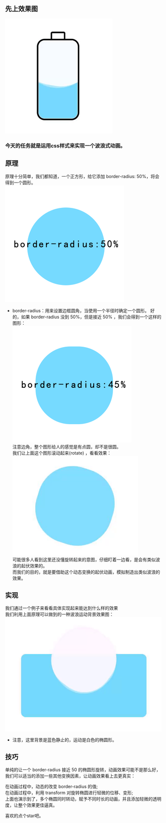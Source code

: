 ## 先上效果图  
![Image](https://github.com/srqAndwr/CSS-Skill/blob/main/css-chargingWave/img/charging-wave.gif)  

### 今天的任务就是运用css样式来实现一个波浪式动画。  

## 原理  
原理十分简单，我们都知道，一个正方形，给它添加 border-radius: 50%，将会得到一个圆形。  
![Image](https://github.com/srqAndwr/CSS-Skill/blob/main/css-chargingWave/img/circle.png)  
+ border-radius：用来设置边框圆角，当使用一个半径时确定一个圆形。
好的，如果 border-radius 没到 50%，但是接近 50% ，我们会得到一个这样的图形：  
![Image](https://github.com/srqAndwr/CSS-Skill/blob/main/css-chargingWave/img/45%25circle.png)   
注意边角，整个图形给人的感觉是有点圆，却不是很圆。  
我们让上面这个图形滚动起来(rotate) ，看看效果：  
![Image](https://github.com/srqAndwr/CSS-Skill/blob/main/css-chargingWave/img/45%25translate.gif)  
可能很多人看到这里还没懂旋转起来的意图，仔细盯着一边看，是会有类似波浪的起伏效果的。  
而我们的目的，就是要借助这个动态变换的起伏动画，模拟制造出类似波浪的效果。  

## 实现  
我们通过一个例子来看看具体实现起来能达到什么样的效果  
我们利用上面原理可以做到的一种波浪运动背景效果图：  
![Image](https://github.com/srqAndwr/CSS-Skill/blob/main/css-chargingWave/img/wave.gif)   
+ 注意，这里背景是蓝色静止的，运动是白色的椭圆形。  


## 技巧  
单纯的让一个 border-radius 接近 50 的椭圆形旋转，动画效果可能不是那么好，我们可以适当的添加一些其他变换因素，让动画效果看上去更真实：  

在动画过程中，动态的改变 border-radius 的值;  
在动画过程中，利用 transform 对旋转椭圆进行轻微的位移、变形;  
上面也演示到了，多个椭圆同时转动，赋予不同时长的动画，并且添加轻微的透明度，让整个效果更佳逼真。   

喜欢的点个star吧。
